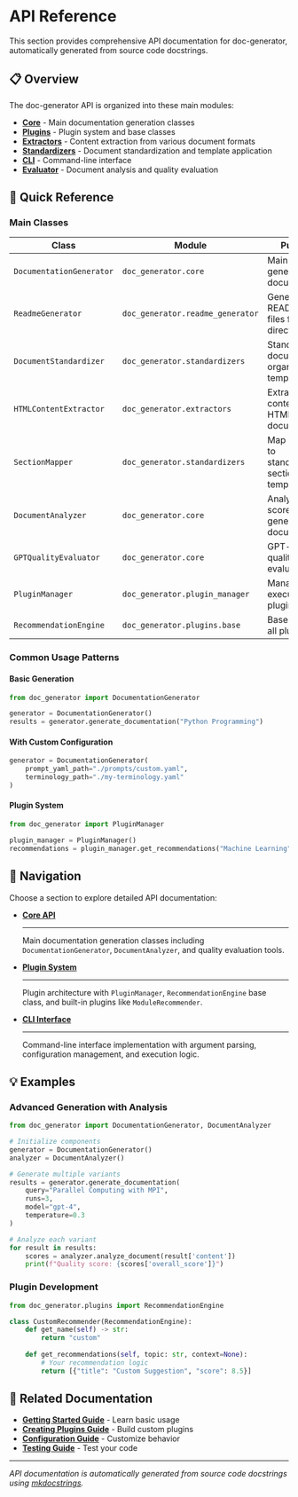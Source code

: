 # API Reference

This section provides comprehensive API documentation for doc-generator, automatically generated from source code docstrings.

## 📋 Overview

The doc-generator API is organized into these main modules:

- **[Core](core.md)** - Main documentation generation classes
- **[Plugins](plugins.md)** - Plugin system and base classes
- **[Extractors](extractors.md)** - Content extraction from various document formats
- **[Standardizers](standardizers.md)** - Document standardization and template application
- **[CLI](cli.md)** - Command-line interface
- **[Evaluator](evaluator.md)** - Document analysis and quality evaluation

## 🎯 Quick Reference

### Main Classes

| Class | Module | Purpose |
|-------|--------|---------|
| `DocumentationGenerator` | `doc_generator.core` | Main API for generating documentation |
| `ReadmeGenerator` | `doc_generator.readme_generator` | Generate README.md files for directories |
| `DocumentStandardizer` | `doc_generator.standardizers` | Standardize documents to organizational templates |
| `HTMLContentExtractor` | `doc_generator.extractors` | Extract content from HTML documents |
| `SectionMapper` | `doc_generator.standardizers` | Map content to standardized section templates |
| `DocumentAnalyzer` | `doc_generator.core` | Analyze and score generated documentation |
| `GPTQualityEvaluator` | `doc_generator.core` | GPT-based quality evaluation |
| `PluginManager` | `doc_generator.plugin_manager` | Manage and execute plugins |
| `RecommendationEngine` | `doc_generator.plugins.base` | Base class for all plugins |

### Common Usage Patterns

#### Basic Generation
```python
from doc_generator import DocumentationGenerator

generator = DocumentationGenerator()
results = generator.generate_documentation("Python Programming")
```

#### With Custom Configuration
```python
generator = DocumentationGenerator(
    prompt_yaml_path="./prompts/custom.yaml",
    terminology_path="./my-terminology.yaml"
)
```

#### Plugin System
```python
from doc_generator import PluginManager

plugin_manager = PluginManager()
recommendations = plugin_manager.get_recommendations("Machine Learning")
```

## 🔗 Navigation

Choose a section to explore detailed API documentation:

<div class="grid cards" markdown>

-   **[Core API](core.md)**

    ---
    
    Main documentation generation classes including `DocumentationGenerator`, `DocumentAnalyzer`, and quality evaluation tools.

-   **[Plugin System](plugins.md)**

    ---
    
    Plugin architecture with `PluginManager`, `RecommendationEngine` base class, and built-in plugins like `ModuleRecommender`.

-   **[CLI Interface](cli.md)**

    ---
    
    Command-line interface implementation with argument parsing, configuration management, and execution logic.

</div>

## 💡 Examples

### Advanced Generation with Analysis

```python
from doc_generator import DocumentationGenerator, DocumentAnalyzer

# Initialize components
generator = DocumentationGenerator()
analyzer = DocumentAnalyzer()

# Generate multiple variants
results = generator.generate_documentation(
    query="Parallel Computing with MPI",
    runs=3,
    model="gpt-4",
    temperature=0.3
)

# Analyze each variant
for result in results:
    scores = analyzer.analyze_document(result['content'])
    print(f"Quality score: {scores['overall_score']}")
```

### Plugin Development

```python
from doc_generator.plugins import RecommendationEngine

class CustomRecommender(RecommendationEngine):
    def get_name(self) -> str:
        return "custom"
    
    def get_recommendations(self, topic: str, context=None):
        # Your recommendation logic
        return [{"title": "Custom Suggestion", "score": 8.5}]
```

## 📖 Related Documentation

- **[Getting Started Guide](../guides/getting-started.md)** - Learn basic usage
- **[Creating Plugins Guide](../guides/creating-plugins.md)** - Build custom plugins
- **[Configuration Guide](../guides/configuration.md)** - Customize behavior
- **[Testing Guide](../guides/testing.md)** - Test your code

---

*API documentation is automatically generated from source code docstrings using [mkdocstrings](https://mkdocstrings.github.io/).*